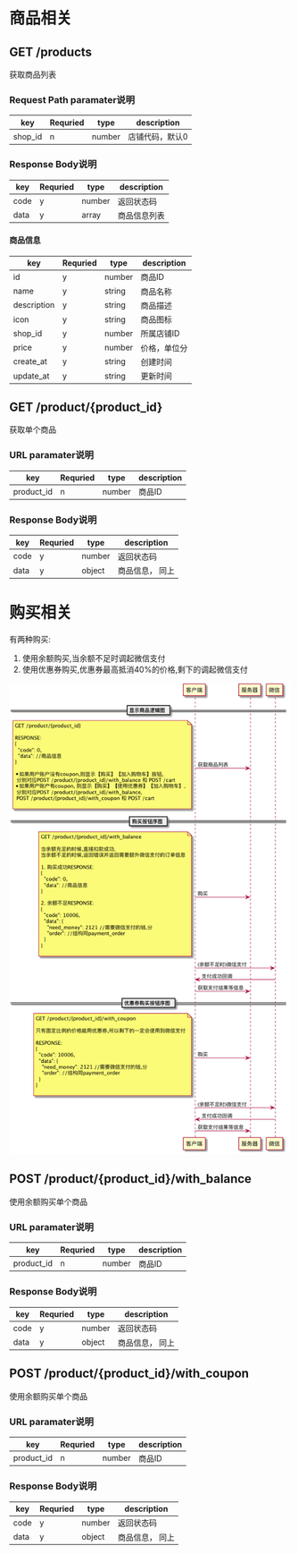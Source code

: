 
# 商品相关

## GET /products

获取商品列表

### Request Path paramater说明

| key | Requried | type | description |
|-----|----------|------|-------------|
| shop_id   | n   | number | 店铺代码，默认0 |

### Response Body说明

| key | Requried | type | description |
|-----|----------|------|-------------|
| code  | y    | number | 返回状态码 |
| data  | y     | array | 商品信息列表|

#### 商品信息

| key | Requried | type | description |
|-----|----------|------|-------------|
| id  | y    | number | 商品ID |
| name  | y     | string | 商品名称|
| description | y| string | 商品描述|
| icon | y| string | 商品图标|
| shop_id | y | number | 所属店铺ID| 
| price | y | number| 价格，单位分|
| create_at| y| string | 创建时间|
| update_at | y | string | 更新时间| 

## GET /product/{product_id}

获取单个商品

### URL paramater说明

| key | Requried | type | description |
|-----|----------|------|-------------|
| product_id   | n   | number | 商品ID |

### Response Body说明

| key | Requried | type | description |
|-----|----------|------|-------------|
| code  | y    | number | 返回状态码 |
| data  | y     | object | 商品信息， 同上|

# 购买相关

有两种购买:

1. 使用余额购买,当余额不足时调起微信支付
2. 使用优惠券购买,优惠券最高抵消40%的价格,剩下的调起微信支付

![](buy_product.png)
## POST /product/{product_id}/with_balance

使用余额购买单个商品

### URL paramater说明

| key | Requried | type | description |
|-----|----------|------|-------------|
| product_id   | n   | number | 商品ID |

### Response Body说明

| key | Requried | type | description |
|-----|----------|------|-------------|
| code  | y    | number | 返回状态码 |
| data  | y     | object | 商品信息， 同上|

## POST /product/{product_id}/with_coupon

使用余额购买单个商品

### URL paramater说明

| key | Requried | type | description |
|-----|----------|------|-------------|
| product_id   | n   | number | 商品ID |

### Response Body说明

| key | Requried | type | description |
|-----|----------|------|-------------|
| code  | y    | number | 返回状态码 |
| data  | y     | object | 商品信息， 同上|
